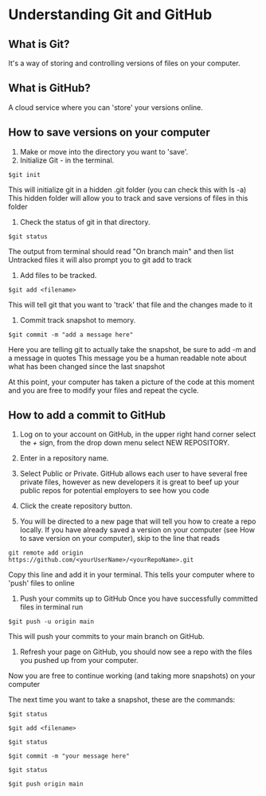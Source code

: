 # Understanding Git and GitHub

## What is Git?

It's a way of storing and controlling versions of files on your computer.

## What is GitHub?

A cloud service where you can 'store' your versions online.

## How to save versions on your computer

 1. Make or move into the directory you want to 'save'.
 1. Initialize Git - in the terminal.

   `$git init`

  This will initialize git in a hidden .git folder (you can check this with ls -a)
  This hidden folder will allow you to track and save versions of files in this folder

 1. Check the status of git in that directory.

   `$git status`

  The output from terminal should read "On branch main" and then list Untracked files
  it will also prompt you to git add to track

 1. Add files to be tracked.

   `$git add <filename>`

  This will tell git that you want to 'track' that file and the changes made to it

 1. Commit track snapshot to memory.

   `$git commit -m "add a message here"`

  Here you are telling git to actually take the snapshot, be sure to add -m and a message in quotes
  This message you be a human readable note about what has been changed since the last snapshot

  At this point, your computer has taken a picture of the code at this moment and you are free to modify your files and repeat the cycle.

## How to add a commit to GitHub

 1. Log on to your account on GitHub, in the upper right hand corner select the *+* sign, from the drop down menu select NEW REPOSITORY.

 1. Enter in a repository name.

 1. Select Public or Private. GitHub allows each user to have several free private files, however as new developers it is great to beef up your public repos for potential employers to see how you code

 1. Click the create repository button.

 1. You will be directed to a new page that will tell you how to create a repo locally. If you have already saved a version on your computer (see How to save version on your computer), skip to the line that reads

   `git remote add origin https://github.com/<yourUserName>/<yourRepoName>.git`

  Copy this line and add it in your terminal. This tells your computer where to 'push' files to online

 1. Push your commits up to GitHub
  Once you have successfully committed files in terminal run

   `$git push -u origin main`

  This will push your commits to your main branch on GitHub.

 1. Refresh your page on GitHub, you should now see a repo with the files you pushed up from your computer.

  Now you are free to continue working (and taking more snapshots) on your computer

  The next time you want to take a snapshot, these are the commands:

   `$git status`

   `$git add <filename>`

   `$git status`

   `$git commit -m "your message here"`

   `$git status`

   `$git push origin main`
